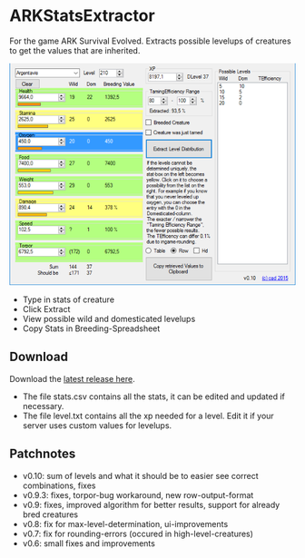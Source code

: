 # ARKStatsExtractor

For the game ARK Survival Evolved. Extracts possible levelups of creatures to get the values that are inherited.

![Screenshot](img/screenshot.png)

* Type in stats of creature
* Click Extract
* View possible wild and domesticated levelups
* Copy Stats in Breeding-Spreadsheet

## Download
Download the [latest release here](https://github.com/cadon/ARKStatsExtractor/releases/latest).

* The file stats.csv contains all the stats, it can be edited and updated if necessary.
* The file level.txt contains all the xp needed for a level. Edit it if your server uses custom values for levelups.

## Patchnotes
* v0.10: sum of levels and what it should be to easier see correct combinations, fixes
* v0.9.3: fixes, torpor-bug workaround, new row-output-format
* v0.9: fixes, improved algorithm for better results, support for already bred creatures
* v0.8: fix for max-level-determination, ui-improvements
* v0.7: fix for rounding-errors (occured in high-level-creatures)
* v0.6: small fixes and improvements
